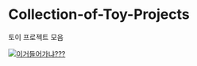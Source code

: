 # Collection-of-Toy-Projects
토이 프로젝트 모음


[![이거들어가냐???](http://cfile24.uf.tistory.com/image/2444873B57E257821FA2AE)](https://unity3d.com/kr)
